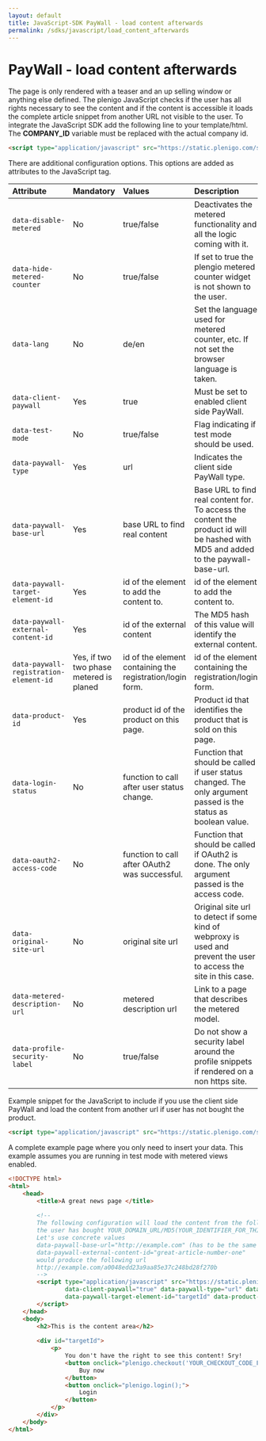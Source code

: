 ```yaml
---
layout: default
title: JavaScript-SDK PayWall - load content afterwards
permalink: /sdks/javascript/load_content_afterwards
---
```


# PayWall - load content afterwards

The page is only rendered with a teaser and an up selling window or anything else defined. The plenigo JavaScript checks if the user has all rights 
necessary to see the content and if the content is accessible it loads the complete article snippet from another URL not visible to the user. 
To integrate the JavaScript SDK add the following line to your template/html. The **COMPANY_ID** variable must be replaced with the actual company id.

```html
<script type="application/javascript" src="https://static.plenigo.com/static_resources/javascript/COMPANY_ID/plenigo_sdk.min.js" data-client-paywall="true"></script>                      
```

There are additional configuration options. This options are added as attributes to the JavaScript tag.

| Attribute | Mandatory | Values | Description |
|:----------|:----------|:-------|:------------|
|<code>data-disable-metered</code>|No|true/false|Deactivates the metered functionality and all the logic coming with it.|
|<code>data-hide-metered-counter</code>|No|true/false|If set to true the plengio metered counter widget is not shown to the user.|
|<code>data-lang</code>|No|de/en|Set the language used for metered counter, etc. If not set the browser language is taken.|
|<code>data-client-paywall</code>|Yes|true|Must be set to enabled client side PayWall.|
|<code>data-test-mode</code>|No|true/false|Flag indicating if test mode should be used.|
|<code>data-paywall-type</code>|Yes|url|Indicates the client side PayWall type.|
|<code>data-paywall-base-url</code>|Yes|base URL to find real content|Base URL to find real content for. To access the content the product id will be hashed with MD5 and added to the paywall-base-url.|
|<code>data-paywall-target-element-id</code>|Yes|id of the element to add the content to.|id of the element to add the content to.|
|<code>data-paywall-external-content-id</code>|Yes|id of the external content|The MD5 hash of this value will identify the external content.|
|<code>data-paywall-registration-element-id</code>|Yes, if two two phase metered is planed|id of the element containing the registration/login form.|id of the element containing the registration/login form.|
|<code>data-product-id</code>|Yes|product id of the product on this page.|Product id that identifies the product that is sold on this page.|
|<code>data-login-status</code>|No|function to call after user status change.|Function that should be called if user status changed. The only argument passed is the status as boolean value.|
|<code>data-oauth2-access-code</code>|No|function to call after OAuth2 was successful.|Function that should be called if OAuth2 is done. The only argument passed is the access code.|
|<code>data-original-site-url</code>|No|original site url|Original site url to detect if some kind of webproxy is used and prevent the user to access the site in this case.|
|<code>data-metered-description-url</code>|No|metered description url|Link to a page that describes the metered model.|
|<code>data-profile-security-label</code>|No|true/false|Do not show a security label around the profile snippets if rendered on a non https site.|

Example snippet for the JavaScript to include if you use the client side PayWall and load the content from another url if user has not bought the product.

```html
<script type="application/javascript" src="https://static.plenigo.com/static_resources/javascript/COMPANY_ID/plenigo_sdk.min.js" data-client-paywall="true" data-paywall-type="url" data-paywall-base-url="http://example.com" data-paywall-target-element-id="targetId" data-product-id="productId" data-paywall-external-content-id="externalContentId"></script>
```

A complete example page where you only need to insert your data. This example assumes you are running in test mode with metered views enabled.

```html
<!DOCTYPE html>
<html>
    <head>
        <title>A great news page </title>
    
        <!--
        The following configuration will load the content from the following url after
        the user has bought YOUR_DOMAIN_URL/MD5(YOUR_IDENTIFIER_FOR_THIS_CONTENT).
        Let's use concrete values
        data-paywall-base-url="http://example.com" (has to be the same domain like the page)
        data-paywall-external-content-id="great-article-number-one"
        would produce the following url
        http://example.com/a0048edd23a9aa85e37c248bd28f270b
        -->
        <script type="application/javascript" src="https://static.plenigo.com/static_resources/javascript/COMPANY_ID/plenigo_sdk.min.js"
                data-client-paywall="true" data-paywall-type="url" data-paywall-base-url="YOUR_DOMAIN_URL"
                data-paywall-target-element-id="targetId" data-product-id="YOUR_PRODUCT_ID" data-paywall-external-content-id="YOUR_IDENTIFIER_FOR_THIS_CONTENT">
        </script>
    </head>
    <body>
        <h2>This is the content area</h2>
        
        <div id="targetId">
            <p>
                You don't have the right to see this content! Sry!
                <button onclick="plenigo.checkout('YOUR_CHECKOUT_CODE_FROM_THE_PLENIGO_PRODUCT_PAGE')">
                    Buy now
                </button>
                <button onclick="plenigo.login();">
                    Login
                </button>
            </p>
        </div>
    </body>
</html>
```